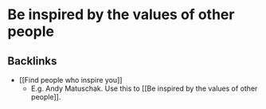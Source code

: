 # Be inspired by the values of other people
## Backlinks
* [[Find people who inspire you]]
	* E.g. Andy Matuschak. Use this to [[Be inspired by the values of other people]].

<!-- #p1 -->

<!-- {BearID:FFA3C46B-CD2B-4A10-A1E9-9054DE46D91F-1700-000005FB6DB3182E} -->
